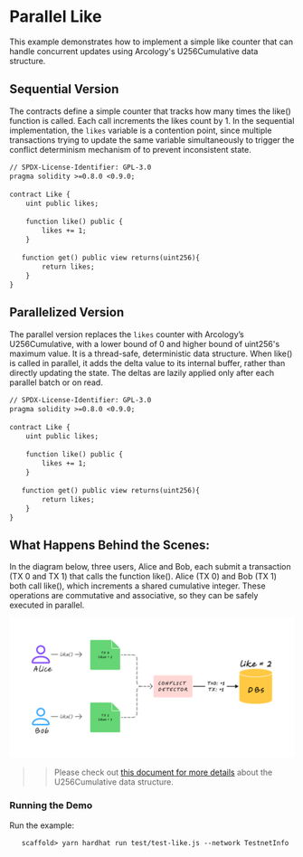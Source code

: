 # Parallel Like

This example demonstrates how to implement a simple like counter that can handle concurrent updates using Arcology's U256Cumulative data structure.

## Sequential Version

The contracts define a simple counter that tracks how many times the like() function is called. Each call increments the likes count by 1. In the sequential implementation, the `likes` variable is a contention point, since multiple transactions trying to update the same variable simultaneously to trigger the conflict determinism mechanism of to prevent inconsistent state.

``` solidity
// SPDX-License-Identifier: GPL-3.0
pragma solidity >=0.8.0 <0.9.0;

contract Like {
    uint public likes;

    function like() public {
        likes += 1;
    }
    
   function get() public view returns(uint256){
        return likes;
    }        
}
```


## Parallelized Version

The parallel version replaces the `likes` counter with Arcology’s U256Cumulative, with a lower bound of 0 and higher bound of uint256's maximum value. It is a thread-safe, deterministic data structure. When like() is called in parallel, it adds the delta value to its internal buffer, rather than directly updating the state. The deltas are lazily applied only after each parallel batch or on read.

``` solidity
// SPDX-License-Identifier: GPL-3.0
pragma solidity >=0.8.0 <0.9.0;

contract Like {
    uint public likes;

    function like() public {
        likes += 1;
    }
    
   function get() public view returns(uint256){
        return likes;
    }        
}
```

## What Happens Behind the Scenes:
In the diagram below, three users, Alice and Bob, each submit a transaction (TX 0 and TX 1) that calls the function like(). Alice (TX 0) and Bob (TX 1) both call like(), which increments a shared cumulative integer.  These operations are commutative and associative, so they can be safely executed in parallel.

<p align="center">
   <img src="../images/like.png" width="650">
</p>

>>  Please check out [this document for more details](https://doc.arcology.network/arcology-concurrent-programming-guide/data-structure/cumulative-integer) about the U256Cumulative data structure.


### Running the Demo

Run the example:
```shell 
   scaffold> yarn hardhat run test/test-like.js --network TestnetInfo
```
